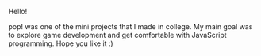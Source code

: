 Hello!

pop! was one of the mini projects that I made in college. My main goal was to explore game development and get comfortable with JavaScript programming. Hope you like it :)
